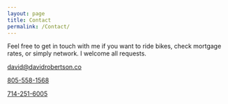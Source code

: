 ```yaml
---
layout: page
title: Contact
permalink: /Contact/
---
```


Feel free to get in touch with me if you want to ride bikes, check mortgage rates, or simply network.  I welcome all requests.

[david@davidrobertson.co](mailto:david@davidrobertson.co)

<a href="tel:8055581568">805-558-1568</a>

<a href="tel:7142516005">714-251-6005</a>
